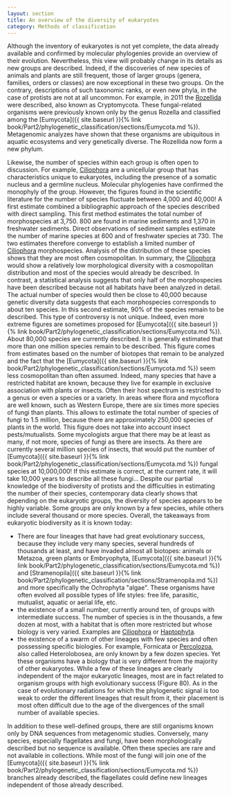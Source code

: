 ```yaml
---
layout: section
title: An overview of the diversity of eukaryotes
category: Methods of classification
---
```

Although the inventory of eukaryotes is not yet complete, the data already available and confirmed by molecular phylogenies provide an overview of their evolution. Nevertheless, this view will probably change in its details as new groups are described. Indeed, if the discoveries of new species of animals and plants are still frequent, those of larger groups (genera, families, orders or classes) are now exceptional in these two groups. On the contrary, descriptions of such taxonomic ranks, or even new phyla, in the case of protists are not at all uncommon. For example, in 2011 the [Rozellida]({{site.baseurl}}/book/Part2/phylogenetic_classification/sections/Holomycota.html#rozellida) were described, also known as Cryptomycota. These fungal-related organisms were previously known only by the genus Rozella and classified among the [Eumycota]({{ site.baseurl }}{% link book/Part2/phylogenetic_classification/sections/Eumycota.md %}). Metagenomic analyzes have shown that these organisms are ubiquitous in aquatic ecosystems and very genetically diverse. The Rozellida now form a new phylum.

Likewise, the number of species within each group is often open to discussion. For example, [Ciliophora]({{site.baseurl}}/book/Part2/phylogenetic_classification/sections/Stramenopila.html#ciliophora) are a unicellular group that has characteristics unique to eukaryotes, including the presence of a somatic nucleus and a germline nucleus. Molecular phylogenies have confirmed the monophyly of the group. However, the figures found in the scientific literature for the number of species fluctuate between 4,000 and 40,000! A first estimate combined a bibliographic approach of the species described with direct sampling. This first method estimates the total number of morphospecies at 3,750. 800 are found in marine sediments and 1,370 in freshwater sediments. Direct observations of sediment samples estimate the number of marine species at 600 and of freshwater species at 730. The two estimates therefore converge to establish a limited number of [Ciliophora]({{site.baseurl}}/book/Part2/phylogenetic_classification/sections/Stramenopila.html#ciliophora) morphospecies. Analysis of the distribution of these species shows that they are most often cosmopolitan. In summary, the [Ciliophora]({{site.baseurl}}/book/Part2/phylogenetic_classification/sections/Stramenopila.html#ciliophora) would show a relatively low morphological diversity with a cosmopolitan distribution and most of the species would already be described. In contrast, a statistical analysis suggests that only half of the morphospecies have been described because not all habitats have been analyzed in detail. The actual number of species would then be close to 40,000 because genetic diversity data suggests that each morphospecies corresponds to about ten species. In this second estimate, 90% of the species remain to be described. This type of controversy is not unique. Indeed, even more extreme figures are sometimes proposed for [Eumycota]({{ site.baseurl }}{% link book/Part2/phylogenetic_classification/sections/Eumycota.md %}). About 80,000 species are currently described. It is generally estimated that more than one million species remain to be described. This figure comes from estimates based on the number of biotopes that remain to be analyzed and the fact that the [Eumycota]({{ site.baseurl }}{% link book/Part2/phylogenetic_classification/sections/Eumycota.md %}) seem less cosmopolitan than often assumed. Indeed, many species that have a restricted habitat are known, because they live for example in exclusive association with plants or insects. Often their host spectrum is restricted to a genus or even a species or a variety. In areas where flora and mycoflora are well known, such as Western Europe, there are six times more species of fungi than plants. This allows to estimate the total number of species of fungi to 1.5 million, because there are approximately 250,000 species of plants in the world. This figure does not take into account insect pests/mutualists. Some mycologists argue that there may be at least as many, if not more, species of fungi as there are insects. As there are currently several million species of insects, that would put the number of [Eumycota]({{ site.baseurl }}{% link book/Part2/phylogenetic_classification/sections/Eumycota.md %}) fungal species at 10,000,000! If this estimate is correct, at the current rate, it will take 10,000 years to describe all these fungi... Despite our partial knowledge of the biodiversity of protists and the difficulties in estimating the number of their species, contemporary data clearly shows that depending on the eukaryotic groups, the diversity of species appears to be highly variable. Some groups are only known by a few species, while others include several thousand or more species. Overall, the takeaways from eukaryotic biodiversity as it is known today:
* There are four lineages that have had great evolutionary success, because they include very many species, several hundreds of thousands at least, and have invaded almost all biotopes: animals or Metazoa, green plants or Embryophyta, [Eumycota]({{ site.baseurl }}{% link book/Part2/phylogenetic_classification/sections/Eumycota.md %}) and [Stramenopila]({{ site.baseurl }}{% link book/Part2/phylogenetic_classification/sections/Stramenopila.md %}) and more specifically the Ochrophyta "algae". These organisms have often evolved all possible types of life styles: free life, parasitic, mutualist, aquatic or aerial life, etc.
* the existence of a small number, currently around ten, of groups with intermediate success. The number of species is in the thousands, a few dozen at most, with a habitat that is often more restricted but whose biology is very varied. Examples are [Ciliophora]({{site.baseurl}}/book/Part2/phylogenetic_classification/sections/Stramenopila.html#ciliophora) or [Haptophyta]({{site.baseurl}}/book/Part2/phylogenetic_classification/sections/Hacrobia.html#haptophyta).
* the existence of a swarm of other lineages with few species and often possessing specific biologies. For example, Fornicata or [Percolozoa]({{site.baseurl}}/book/Part2/phylogenetic_classification/sections/Excavata.html#percolozoa), also called Heterolobosea, are only known by a few dozen species. Yet these organisms have a biology that is very different from the majority of other eukaryotes. While a few of these lineages are clearly independent of the major eukaryotic lineages, most are in fact related to organism groups with high evolutionary success (Figure 80). As in the case of evolutionary radiations for which the phylogenetic signal is too weak to order the different lineages that result from it, their placement is most often difficult due to the age of the divergences of the small number of available species.

In addition to these well-defined groups, there are still organisms known only by DNA sequences from metagenomic studies. Conversely, many species, especially flagellates and fungi, have been morphologically described but no sequence is available. Often these species are rare and not available in collections. While most of the fungi will join one of the [Eumycota]({{ site.baseurl }}{% link book/Part2/phylogenetic_classification/sections/Eumycota.md %}) branches already described, the flagellates could define new lineages independent of those already described.
